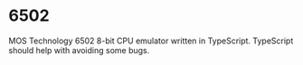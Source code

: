 # 6502

MOS Technology 6502 8-bit CPU emulator written in TypeScript. TypeScript should help with avoiding some bugs.